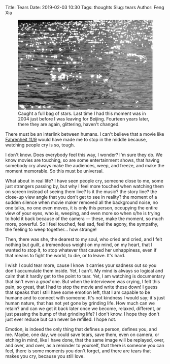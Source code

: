 Title: Tears
Date: 2019-02-03 10:30
Tags: thoughts
Slug: tears
Author: Feng Xia

<figure class="col s12">
  <img src="images/catching%20star.jpg"/>
  <figcaption>Caught a full bag of stars. Last time I had this moment
  was in 2004 just before I was leaving for Beijing. Fourteen years later,
  there they are again, glittering, haven't changed.</figcaption>
</figure>


There must be an interlink between humans. I can't believe that a
movie like [Fahrenheit 11/9][1] would have made me to stop in the
middle because, watching people cry is so, tough.

I don't know. Does everybody feel this way, I wonder? I'm sure they
do. We know movies are touching, so are some entertainment shows, that
having somebody cry always make the audiences, weep, and freeze, and
make the moment memorable. So this must be universal. 

What about in real life? I have seen people cry, someone close to me,
some just strangers passing by, but why I feel more touched when
watching them on screen instead of seeing them live? Is it the music?
the story line? the close-up view angle that you don't get to see in
reality? the moment of a sudden silence when movie maker removed all
the background noise, no one talks, no one even moves, it is only this
person, occupying the entire view of your eyes, who is, weeping, and
even more so when s/he is trying to hold it back because of the
camera &mdash; these, make the moment, so much more, powerful. So I
feel touched, feel sad, feel the agony, the sympathy, the feeling to
weep together... how strange!

Then, there was she, the dearest to my soul, who cried and cried, and
I felt nothing but guilt, a tremendous weight on my mind, on my heart,
that I wanted to stop it, to stop whatever that caused her
unhappiness, even if that means to fight the world, to die, or to
leave. It's hard.

I wish I could tear more, cause I know it carries your sadness out so
you don't accumulate them inside. Yet, I can't. My mind is always so
logical and calm that it hardly get to the point to tear. Yet, I am
watching is documentary that isn't even a _good_ one. But when the
interviewee was crying, I felt this pain, so great, that I had to stop
the movie and write these down! I guess that speaks that I still have
some emotion left, that I am capable to be humane and to connect with
someone. It's not kindness I would say; it's just human nature, that
has not yet gone by grinding life. How much can we retain? and can we
get it back later once we become, relaxed, different, or just passing
the bump of that grinding life? I don't know. I hope they don't just
ever reduce but can never be refilled. I hope not.

Emotion, is indeed the only thing that defines a person, defines you,
and me. Maybe, one day, we could save tears, save them, even on
camera, or etching in mind, like I have done, that the same image will
be replayed, over, and over, and over, as a reminder to yourself, that
there is someone you can feel, there is some moments you don't forget,
and there are tears that makes you cry, because you still love.


[1]: https://en.wikipedia.org/wiki/Fahrenheit_11/9
